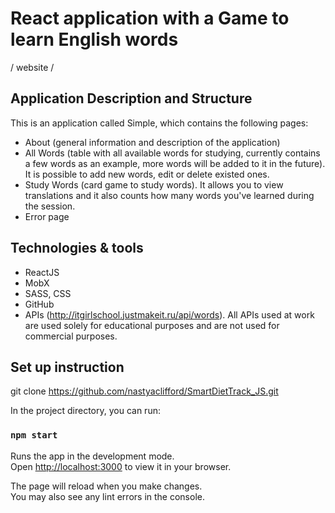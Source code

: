 # React application with a Game to learn English words

/ website /

## Application Description and Structure

This is an application called Simple, which contains the following pages: 
- About (general information and description of the application)
- All Words (table with all available words for studying, currently contains a few words as an example, more words will be added to it in the future). It is possible to add new words, edit or delete existed ones.
- Study Words (card game to study words). It allows you to view translations and it also counts how many words you've learned during the session.
- Error page

## Technologies & tools 

* ReactJS
* MobX
* SASS, CSS
* GitHub
* APIs (http://itgirlschool.justmakeit.ru/api/words). All APIs used at work are used solely for educational purposes and are not used for commercial purposes.


## Set up instruction

git clone https://github.com/nastyaclifford/SmartDietTrack_JS.git

In the project directory, you can run:

### `npm start`

Runs the app in the development mode.\
Open [http://localhost:3000](http://localhost:3000) to view it in your browser.

The page will reload when you make changes.\
You may also see any lint errors in the console.

